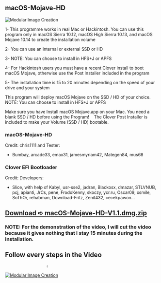 ## macOS-Mojave-HD
![Modular Image Creation](https://i25.servimg.com/u/f25/18/50/18/69/applet11.png)

1- This programme works in real Mac or Hackintosh.
You can use this program only in macOS Sierra 10.12, macOS High Sierra 10.13, and macOS Mojave 10.14 to create the installation volume

2- You can use an internal or external SSD or HD

3- NOTE: You can choose to install in HFS+J or APFS

4- For Hackintosh users you must have a recent Clover install to boot macOS Mojave, otherwise use the Post Installer included in the program

5- The installation time is 15 to 20 minutes depending on the speed of your drive and your system

This program will deploy macOS Mojave on the SSD / HD of your choice.
NOTE: You can choose to install in HFS+J or APFS

Make sure you have Install macOS Mojave.app on your Mac.
You need a blank SSD / HD before using the Program!
   
The Clover Post Installer is included to make your Volume (SSD / HD) bootable.


### macOS-Mojave-HD
Credit: chris1111 and Tester: 
- Bumbay, arcade33, emax31, jamesmyriam42, Mategen84, mus68


### Clover EFI Bootloader 
Credit: Developers:
- Slice, with help of Kabyl, usr-sse2, jadran, Blackosx, dmazar, STLVNUB, pcj, apianti, JrCs, pene, FrodoKenny, skoczy, ycr.ru, Oscar09, xsmile, SoThOr, rehabman, Download-Fritz, Zenit432, cecekpawon…
 

## [Download ➪ macOS-Mojave-HD-V1.1.dmg.zip](https://github.com/chris1111/macOS-Mojave-HD/releases/tag/V1.1)

### NOTE: For the demonstration of the video, I will cut the video because it gives nothing that I stay 15 minutes during the installation.

## Follow every steps in the Video 
                       ⇩
[![Modular Image Creation](https://i25.servimg.com/u/f25/18/50/18/69/captur86.png)]()

